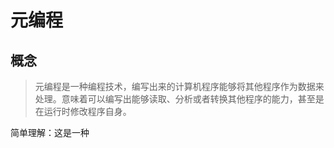 # 元编程

## 概念

> 元编程是一种编程技术，编写出来的计算机程序能够将其他程序作为数据来处理。意味着可以编写出能够读取、分析或者转换其他程序的能力，甚至是在运行时修改程序自身。

简单理解：这是一种